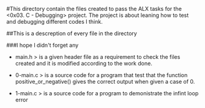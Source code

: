 #This directory contain the files created to pass the ALX tasks for the <0x03. C - Debugging> project.
The project is about leaning how to test and debugging different codes I think.

##This is a descreption of every file in the directory 

###I hope I didn't forget any 

- main.h > is a given header file as a requirement to check the files created and it is modified according to the work done.

- 0-main.c > is a source code for a program that test that the function positive_or_negative() gives the correct output when given a case of 0.

- 1-main.c > is a source code for a program to demonistrate the infint loop error

